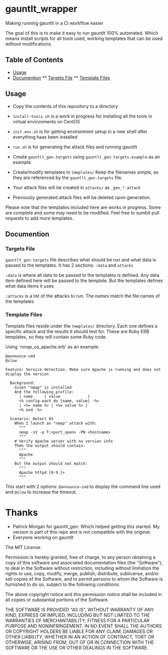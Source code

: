 gauntlt_wrapper
===========
Making running gauntlt in a CI workflow easier

The goal of this is to make it easy to run gauntlt 100% automated. Which means install scripts for all tools used, working templates that can be used without modifications.

## Table of Contents

* [Usage](#usage)
* [Documention](#documentation)
** [Targets File](#targets_file)
** [Template Files](#template_files)

## Usage

* Copy the contents of this repository to a directory
* `install-tools.sh` is a work in progress for installing all the tools in virtual environments on CentOS
* `init.env.sh` is for getting environment setup in a new shell after everything haas been installed
* `run.sh` is for generating the attack files and running gauntlt

* Create `gauntlt_gen.targets` using `gauntlt_gen.targets.example` as an example.
* Create/modify templates in `templates/` Keep the filenames simple, as they are referenced by the `gauntlt_gen.targets` file.

* Your attack files will be created in `attacks/` as `_gen_*.attack`
* Previously generated attack files will be deleted upon generation.

Please note that the templates included here are works in progress. Some are complete and some may need to be modified. Feel free to sumbit pull requests to add more templates.

## Documention

### Targets File

`gauntlt_gen.targets` file describes what should be run and what data is passed to the templates. It has 2 sections: `:data` and `attacks`

`:data` is where all data to be passed to the templates is defined. Any data item defined here will be passed to the template. But the templates defines what data items it uses

`:attacks` is a list of the attacks to run. The names match the file names of the templates

### Template Files

Template files reside under the `templates/` directory. Each one defines a specific attack and the results it should test for. These are Ruby ERB templates, so they will contain some Ruby code.

Using `nmap_os_apache.erb' as an example:
```
@announce-cmd
@slow

Feature: Service detection. Make sure Apache is running and does not display the version

  Background:
    Given "nmap" is installed
    And the following profile:
      | name     | value            |
      <% config.each do |name, value| -%>
      | <%= name %> | <%= value %> |
      <% end -%>

  Scenario: Detect OS
    When I launch an "nmap" attack with:
      """
      nmap -sV -p T:<port_open> -PN <hostname>
      """
    # Verify Apache server with no version info
    Then the output should contain:
      """
      Apache
      """
    But the output should not match:
      """
      Apache httpd [0-9.]+
      """
```
This start with 2 options: `@announce-cmd` to display the command line used and `@slow` to increase the timeout.


Thanks
======
- Patrick Morgan for gauntlt_gen. Which helped getting this started. My version is part of this repo and is not compatible with the original.
- Everyone working on gauntlt

The MIT License

Permission is hereby granted, free of charge, to any person obtaining a copy
of this software and associated documentation files (the "Software"), to deal
in the Software without restriction, including without limitation the rights
to use, copy, modify, merge, publish, distribute, sublicense, and/or sell
copies of the Software, and to permit persons to whom the Software is
furnished to do so, subject to the following conditions:

The above copyright notice and this permission notice shall be included in
all copies or substantial portions of the Software.

THE SOFTWARE IS PROVIDED "AS IS", WITHOUT WARRANTY OF ANY KIND, EXPRESS OR
IMPLIED, INCLUDING BUT NOT LIMITED TO THE WARRANTIES OF MERCHANTABILITY,
FITNESS FOR A PARTICULAR PURPOSE AND NONINFRINGEMENT. IN NO EVENT SHALL THE
AUTHORS OR COPYRIGHT HOLDERS BE LIABLE FOR ANY CLAIM, DAMAGES OR OTHER
LIABILITY, WHETHER IN AN ACTION OF CONTRACT, TORT OR OTHERWISE, ARISING FROM,
OUT OF OR IN CONNECTION WITH THE SOFTWARE OR THE USE OR OTHER DEALINGS IN
THE SOFTWARE.
